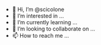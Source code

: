 - 👋 Hi, I’m @scicolone
- 👀 I’m interested in ...
- 🌱 I’m currently learning ...
- 💞️ I’m looking to collaborate on ...
- 📫 How to reach me ...

<!---
scicolone/scicolone is a ✨ special ✨ repository because its `README.md` (this file) appears on your GitHub profile.
You can click the Preview link to take a look at your changes.
--->

